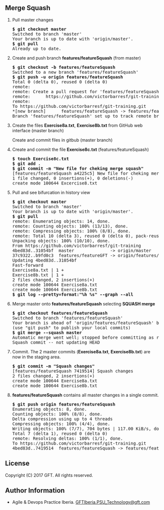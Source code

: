 ## Merge Squash

 1. Pull master changes  
 
    <pre>
    <b>$ git checkout master</b>
    Switched to branch 'master'
    Your branch is up to date with 'origin/master'.
    <b>$ git pull</b>
    Already up to date.
    </pre>

 2. Create and push branch **features/featureSquash** (from master)  
  
    <pre>
    <b>$ git checkout -b features/featureSquash</b>
    Switched to a new branch 'features/featureSquash'
    <b>$ git push -u origin features/featureSquash</b>
    Total 0 (delta 0), reused 0 (delta 0)
    remote:
    remote: Create a pull request for 'features/featureSquash' on GitHub by visiting:
    remote:      https://github.com/victorbarresf/git-training/pull/new/features/featureSquash
    remote:
    To https://github.com/victorbarresf/git-training.git
    *[new branch]      features/featureSquash -> features/featureSquash
    Branch 'features/featureSquash' set up to track remote branch 'features/featureSquash' from 'origin'.
    </pre>

 3. Create the files **Exercise8a.txt**, **Exercise8b.txt** from GitHub  web interface (master branch)  
 
    Create and commit files in gitbub (master branch)  

 4. Create and commit the file **Exercise8c.txt** (features/featureSquash)  

    <pre>
    <b>$ touch Exercise8c.txt</b>
    <b>$ git add .</b>
    <b>$ git commit -m "New file for cheking merge squash"</b>
    [features/featureSquash a4225c5] New file for cheking merge squash
    1 file changed, 0 insertions(+), 0 deletions(-)
    create mode 100644 Excercise8.txt
    </pre>
    
 5. Pull and see bifurcation in history view  

    <pre>
    <b>$ git checkout master</b>
    Switched to branch 'master'
    Your branch is up to date with 'origin/master'.
    <b>$ git pull</b>
    remote: Enumerating objects: 14, done.
    remote: Counting objects: 100% (13/13), done.
    remote: Compressing objects: 100% (8/8), done.
    remote: Total 10 (delta 3), reused 0 (delta 0), pack-reused 0
    Unpacking objects: 100% (10/10), done.
    From https://github.com/victorbarresf/git-training
    4bed83d..31054bf  master              -> origin/master
    37c9322..b9fd0c3  features/featureGFT -> origin/features/featureGFT
    Updating 4bed83d..31054bf
    Fast-forward
    Exercise8a.txt | 1 +
    Exercise8b.txt | 1 +
    2 files changed, 2 insertions(+)
    create mode 100644 Exercise8a.txt
    create mode 100644 Exercise8b.txt
    <b>$ git log --pretty=format:"%h %s" --graph --all</b>
    </pre>  
    
 6. Merge master onto **features/featureSquash** selecting **SQUASH merge**  
 
    <pre>
    <b>$ git checkout features/featureSquash</b>
    Switched to branch 'features/featureSquash'
    Your branch is ahead of 'origin/features/featureSquash' by 1 commit.
    (use "git push" to publish your local commits)
    <b>$ git merge --squash master</b>
    Automatic merge went well; stopped before committing as requested
    Squash commit -- not updating HEAD
    </pre>

 7. Commit. The 2 master commits (**Exercise8a.txt**, **Exercise8b.txt**) are now in the staging area.

    <pre>
    <b>$ git commit -m "Squash changes"</b>
    [features/featureSquash 7419514] Squash changes
    2 files changed, 2 insertions(+)
    create mode 100644 Exercise8a.txt
    create mode 100644 Exercise8b.txt
    </pre>  
    
 8. **features/featureSquash** contains all master changes in a single commit.  

    <pre>
    <b>$ git push origin features/featureSquash</b>
    Enumerating objects: 8, done.
    Counting objects: 100% (8/8), done.
    Delta compression using up to 4 threads
    Compressing objects: 100% (4/4), done.
    Writing objects: 100% (7/7), 704 bytes | 117.00 KiB/s, done.
    Total 7 (delta 1), reused 0 (delta 0)
    remote: Resolving deltas: 100% (1/1), done.
    To https://github.com/victorbarresf/git-training.git
    4bed83d..7419514  features/featureSquash -> features/featureSquash
    </pre>

## License
Copyright (C) 2017 GFT. All rights reserved.

## Author Information
* Agile & Devops Practice Iberia. GFTIberia.PSU_Technology@gft.com
